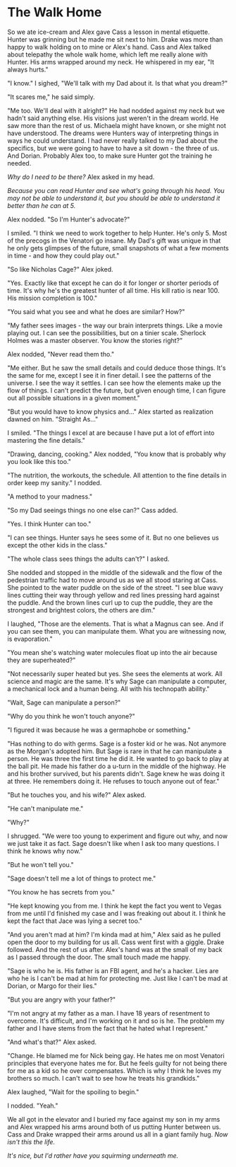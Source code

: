 # The Walk Home

So we ate ice-cream and Alex gave Cass a lesson in mental etiquette. Hunter was grinning but he made me sit next to him. Drake was more than happy to walk holding on to mine or Alex's hand. Cass and Alex talked about telepathy the whole walk home, which left me really alone with Hunter. His arms wrapped around my neck. He whispered in my ear, "It always hurts."

"I know." I sighed, "We'll talk with my Dad about it. Is that what you dream?"

"It scares me," he said simply.

"Me too. We'll deal with it alright?" He had nodded against my neck but we hadn't said anything else. His visions just weren't in the dream world. He saw more than the rest of us. Michaela might have known, or she might not have understood. The dreams were Hunters way of interpreting things in ways he could understand. I had never really talked to my Dad about the specifics, but we were going to have to have a sit down - the three of us. And Dorian. Probably Alex too, to make sure Hunter got the training he needed.

_Why do I need to be there?_ Alex asked in my head.

_Because you can read Hunter and see what's going through his head. You may not be able to understand it, but you should be able to understand it better than he can at 5._

Alex nodded. "So I'm Hunter's advocate?"

I smiled. "I think we need to work together to help Hunter. He's only 5. Most of the precogs in the Venatori go insane. My Dad's gift was unique in that he only gets glimpses of the future, small snapshots of what a few moments in time - and how they could play out."

"So like Nicholas Cage?" Alex joked.

"Yes. Exactly like that except he can do it for longer or shorter periods of time. It's why he's the greatest hunter of all time. His kill ratio is near 100.  His mission completion is 100."

"You said what you see and what he does are similar? How?"

"My father sees images - the way our brain interprets things. Like a movie playing out. I can see the possibilities, but on a tinier scale. Sherlock Holmes was a master observer.  You know the stories right?"  

Alex nodded, "Never read them tho."

"Me either. But he saw the small details and could deduce those things. It's the same for me, except I see it in finer detail. I see the patterns of the universe. I see the way it settles. I can see how the elements make up the flow of things. I can't predict the future, but given enough time, I can figure out all possible situations in a given moment."

"But you would have to know physics and..." Alex started as realization dawned on him.  "Straight As..."

I smiled. "The things I excel at are because I have put a lot of effort into mastering the fine details."

"Drawing, dancing, cooking." Alex nodded, "You know that is probably why you look like this too."

"The nutrition, the workouts, the schedule. All attention to the fine details in order keep my sanity." I nodded.

"A method to your madness."

"So my Dad seeings things no one else can?" Cass added.

"Yes. I think Hunter can too."

"I can see things. Hunter says he sees some of it.  But no one believes us except the other kids in the class."

"The whole class sees things the adults can't?" I asked.

She nodded and stopped in the middle of the sidewalk and the flow of the pedestrian traffic had to move around us as we all stood staring at Cass. She pointed to the water puddle on the side of the street. "I see blue wavy lines cutting their way through yellow and red lines pressing hard against the puddle. And the brown lines curl up to cup the puddle, they are the strongest and brightest colors, the others are dim."

I laughed, "Those are the elements. That is what a Magnus can see. And if you can see them, you can manipulate them. What you are witnessing now, is evaporation."

"You mean she's watching water molecules float up into the air because they are superheated?"

"Not necessarily super heated but yes. She sees the elements at work. All science and magic are the same. It's why Sage can manipulate a computer, a mechanical lock and a human being. All with his technopath ability."

"Wait, Sage can manipulate a person?"

"Why do you think he won't touch anyone?"

"I figured it was because he was a germaphobe or something."

"Has nothing to do with germs. Sage is a foster kid or he was. Not anymore as the Morgan's adopted him. But Sage is rare in that he can manipulate a person. He was three the first time he did it. He wanted to go back to play at the ball pit. He made his father do a u-turn in the middle of the highway. He and his brother survived, but his parents didn't.  Sage knew he was doing it at three. He remembers doing it. He refuses to touch anyone out of fear."

"But he touches you, and his wife?" Alex asked.

"He can't manipulate me."

"Why?"

I shrugged. "We were too young to experiment and figure out why, and now we just take it as fact. Sage doesn't like when I ask too many questions. I think he knows why now."

"But he won't tell you."

"Sage doesn't tell me a lot of things to protect me."

"You know he has secrets from you."

"He kept knowing you from me. I think he kept the fact you went to Vegas from me until I'd finished my case and I was freaking out about it. I think he kept the fact that Jace was lying a secret too."

"And you aren't mad at him? I'm kinda mad at him," Alex said as he pulled open the door to my building for us all. Cass went first with a giggle. Drake followed. And the rest of us after. Alex's hand was at the small of my back as I passed through the door. The small touch made me happy.

"Sage is who he is. His father is an FBI agent, and he's a hacker. Lies are who he is  I can't be mad at him for protecting me. Just like I can't be mad at Dorian, or Margo for their lies."

"But you are angry with your father?"

"I'm not angry at my father as a man. I have 18 years of resentment to overcome. It's difficult, and I'm working on it and so is he. The problem my father and I have stems from the fact that he hated what I represent."

"And what's that?" Alex asked.

"Change. He blamed me for Nick being gay. He hates me on most Venatori principles that everyone hates me for. But he feels guilty for not being there for me as a kid so he over compensates. Which is why I think he loves my brothers so much. I can't wait to see how he treats his grandkids."

Alex laughed, "Wait for the spoiling to begin."

I nodded. "Yeah."

We all got in the elevator and I buried my face against my son in my arms and Alex wrapped his arms around both of us putting Hunter between us. Cass and Drake wrapped their arms around us all in a giant family hug.  _Now isn't this the life._

_It's nice, but I'd rather have you squirming underneath me._